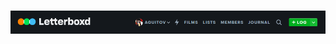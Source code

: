 <div align="center">
  <h1 align="center">
    <img src="img/banner.png"/>
  </h1>
</div>

<!--
[![Netlify Status](https://api.netlify.com/api/v1/badges/5227ebf0-d2eb-4198-a054-a8902b1b268f/deploy-status)](https://taskify-react-grupo9.netlify.app/)
<img src="https://img.shields.io/badge/letterboxd-%2300D735.svg?&style=for-the-badge&logo=letterboxd&logoColor=white"/>(https://letterboxd.com/Aguitov/)
-->
